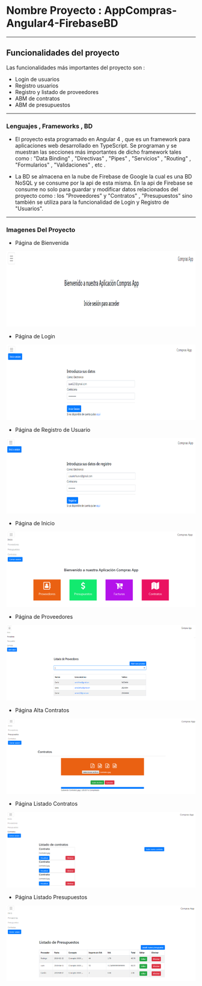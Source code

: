 # Nombre Proyecto : AppCompras-Angular4-FirebaseBD

------------------------------------------------------------------------------
## Funcionalidades del proyecto

Las funcionalidades más importantes del proyecto son :
* Login de usuarios
* Registro usuarios
* Registro y listado de proveedores
* ABM de contratos
* ABM de presupuestos

------------------------------------------------------------------------------
### Lenguajes , Frameworks , BD

* El proyecto esta programado en Angular 4 , que es un framework para aplicaciones web desarrollado en TypeScript.
Se programan y se muestran las secciones más importantes de dicho framework tales como : "Data Binding" , "Directivas" ,  "Pipes" , "Servicios" , "Routing" , "Formularios" , "Validaciones" , etc .

* La BD se almacena en la nube de Firebase de Google la cual es una BD NoSQL y se consume por la api de esta misma.
 En la api de Firebase se consume no solo para guardar y modificar datos relacionados del proyecto como : los "Proveedores" y "Contratos" , "Presupuestos" sino también se utiliza para la funcionalidad de Login y Registro de "Usuarios".

------------------------------------------------------------------------------

### Imagenes Del Proyecto

* Página de Bienvenida
<p>
    <img src="imgPresentacion/img1.png" width="600" height="200" />
</p>

* Página de Login
<p>
    <img src="imgPresentacion/img2.png" width="600" height="200" />
</p>

* Página de Registro de Usuario
<p>
    <img src="imgPresentacion/img3.png" width="600" height="200" />
</p>

* Página de Inicio
<p>
    <img src="imgPresentacion/img4.png" width="600" height="200" />
</p>

* Página de Proveedores
<p>
    <img src="imgPresentacion/img5.png" width="600" height="200" />
</p>

* Página Alta Contratos
<p>
    <img src="imgPresentacion/img6.png" width="600" height="200" />
</p>

* Página Listado Contratos
<p>
    <img src="imgPresentacion/img7.png" width="600" height="200" />
</p>

* Página Listado Presupuestos
<p>
    <img src="imgPresentacion/img8.png" width="600" height="200" />
</p>

